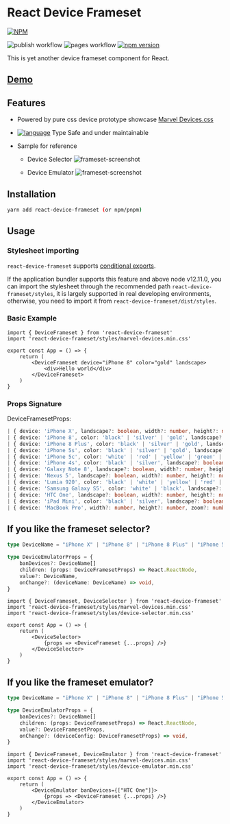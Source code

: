 # React Device Frameset

[![NPM](https://nodei.co/npm/react-device-frameset.png?downloads=true&downloadRank=true&stars=true)](https://nodei.co/npm/react-device-frameset/)

![publish workflow](https://github.com/zheeeng/react-device-frameset/actions/workflows/publish.yml/badge.svg)
![pages workflow](https://github.com/zheeeng/react-device-frameset/actions/workflows/pages.yml/badge.svg)
[![npm version](https://img.shields.io/npm/v/react-device-frameset.svg)](https://www.npmjs.com/package/react-device-frameset)

This is yet another device frameset component for React.

## [Demo](https://react-device-frameset.zheeeng.me)

## Features

* Powered by pure css device prototype showcase [Marvel Devices.css](http://marvelapp.github.io/devices.css/)
* [![language](https://img.shields.io/badge/%3C%2F%3E-TypeScript-blue.svg)](http://typescriptlang.org/) Type Safe and under maintainable
* Sample for reference

  * Device Selector
![frameset-screenshot](https://user-images.githubusercontent.com/1303154/120062053-a58a6200-c092-11eb-9fec-fa0dd3609645.png)

  * Device Emulator
![frameset-screenshot](https://user-images.githubusercontent.com/1303154/132490604-f6d05da8-835d-437f-9b10-5ffec76e661f.png)

## Installation

```bash
yarn add react-device-frameset (or npm/pnpm)
```

## Usage

### Stylesheet importing

`react-device-frameset` supports [conditional exports](https://nodejs.org/api/packages.html#conditional-exports).

If the application bundler supports this feature and above node v12.11.0, you can import the stylesheet through the recommended path `react-device-frameset/styles`, it is largely supported in real developing environments, otherwise, you need to import it from `react-device-frameset/dist/styles`.

### Basic Example

```tsx
import { DeviceFrameset } from 'react-device-frameset'
import 'react-device-frameset/styles/marvel-devices.min.css'

export const App = () => {
    return (
        <DeviceFrameset device="iPhone 8" color="gold" landscape>
            <div>Hello world</div>
        </DeviceFrameset>
    )
}
```

### Props Signature

DeviceFramesetProps:

```ts (signature)
| { device: 'iPhone X', landscape?: boolean, width?: number, height?: number, zoom?: number }
| { device: 'iPhone 8', color: 'black' | 'silver' | 'gold', landscape?: boolean, width?: number, height?: number, zoom?: number }
| { device: 'iPhone 8 Plus', color: 'black' | 'silver' | 'gold', landscape?: boolean, width?: number, height?: number, zoom?: number }
| { device: 'iPhone 5s', color: 'black' | 'silver' | 'gold', landscape?: boolean, width?: number, height?: number, zoom?: number }
| { device: 'iPhone 5c', color: 'white' | 'red' | 'yellow' | 'green' | 'blue', landscape?: boolean, width?: number, height?: number, zoom?: number }
| { device: 'iPhone 4s', color: 'black' | 'silver', landscape?: boolean, width?: number, height?: number, zoom?: number }
| { device: 'Galaxy Note 8', landscape?: boolean, width?: number, height?: number, zoom?: number }
| { device: 'Nexus 5', landscape?: boolean, width?: number, height?: number, zoom?: number }
| { device: 'Lumia 920', color: 'black' | 'white' | 'yellow' | 'red' | 'blue', landscape?: boolean, width?: number, height?: number, zoom?: number }
| { device: 'Samsung Galaxy S5', color: 'white' | 'black', landscape?: boolean, width?: number, height?: number, zoom?: number }
| { device: 'HTC One', landscape?: boolean, width?: number, height?: number, zoom?: number }
| { device: 'iPad Mini', color: 'black' | 'silver', landscape?: boolean, width?: number, height?: number, zoom?: number }
| { device: 'MacBook Pro', width?: number, height?: number, zoom?: number }
```

## If you like the frameset selector?

```ts (signature)
type DeviceName = "iPhone X" | "iPhone 8" | "iPhone 8 Plus" | "iPhone 5s" | "iPhone 5c" | "iPhone 4s" | "Galaxy Note 8" | "Nexus 5" | "Lumia 920" | "Samsung Galaxy S5" | "HTC One" | "iPad Mini" | "MacBook Pro"

type DeviceEmulatorProps = {
    banDevices?: DeviceName[]
    children: (props: DeviceFramesetProps) => React.ReactNode,
    value?: DeviceName,
    onChange?: (deviceName: DeviceName) => void, 
}
```

```tsx
import { DeviceFrameset, DeviceSelector } from 'react-device-frameset'
import 'react-device-frameset/styles/marvel-devices.min.css'
import 'react-device-frameset/styles/device-selector.min.css'

export const App = () => {
    return (
        <DeviceSelector>
            {props => <DeviceFrameset {...props} />}
        </DeviceSelector>
    )
}
```

## If you like the frameset emulator?

```ts (signature)
type DeviceName = "iPhone X" | "iPhone 8" | "iPhone 8 Plus" | "iPhone 5s" | "iPhone 5c" | "iPhone 4s" | "Galaxy Note 8" | "Nexus 5" | "Lumia 920" | "Samsung Galaxy S5" | "HTC One" | "iPad Mini" | "MacBook Pro"

type DeviceEmulatorProps = {
    banDevices?: DeviceName[]
    children: (props: DeviceFramesetProps) => React.ReactNode,
    value?: DeviceFramesetProps,
    onChange?: (deviceConfig: DeviceFramesetProps) => void, 
}
```

```tsx
import { DeviceFrameset, DeviceEmulator } from 'react-device-frameset'
import 'react-device-frameset/styles/marvel-devices.min.css'
import 'react-device-frameset/styles/device-emulator.min.css'

export const App = () => {
    return (
        <DeviceEmulator banDevices={["HTC One"]}>
            {props => <DeviceFrameset {...props} />}
        </DeviceEmulator>
    )
}
```
